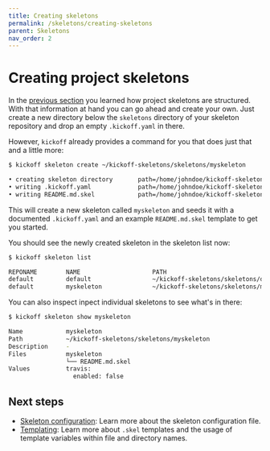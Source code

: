 ```yaml
---
title: Creating skeletons
permalink: /skeletons/creating-skeletons
parent: Skeletons
nav_order: 2
---
```


# Creating project skeletons

In the [previous section](structure) you learned how project skeletons are
structured. With that information at hand you can go ahead and create your own.
Just create a new directory below the `skeletons` directory of your skeleton
repository and drop an empty `.kickoff.yaml` in there.

However, `kickoff` already provides a command for you that does just that and a
little more:

```bash
$ kickoff skeleton create ~/kickoff-skeletons/skeletons/myskeleton

• creating skeleton directory       path=/home/johndoe/kickoff-skeletons/skeletons/myskeleton
• writing .kickoff.yaml             path=/home/johndoe/kickoff-skeletons/skeletons/myskeleton/.kickoff.yaml
• writing README.md.skel            path=/home/johndoe/kickoff-skeletons/skeletons/myskeleton/README.md.skel
```

This will create a new skeleton called `myskeleton` and seeds it with a
documented `.kickoff.yaml` and an example `README.md.skel` template to get you
started.

You should see the newly created skeleton in the skeleton list now:

```bash
$ kickoff skeleton list

REPONAME        NAME                    PATH
default         default                 ~/kickoff-skeletons/skeletons/default
default         myskeleton              ~/kickoff-skeletons/skeletons/myskeleton
```

You can also inspect inpect individual skeletons to see what's in there:

```bash
$ kickoff skeleton show myskeleton

Name            myskeleton
Path            ~/kickoff-skeletons/skeletons/myskeleton
Description     -
Files           myskeleton
                └── README.md.skel
Values          travis:
                  enabled: false
```

## Next steps

* [Skeleton configuration](configuration): Learn more about
  the skeleton configuration file.
* [Templating](templating): Learn more about `.skel` templates and the usage of
  template variables within file and directory names.

